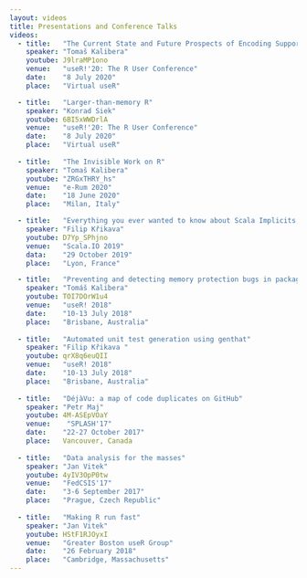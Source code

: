 ```yaml
---
layout: videos
title: Presentations and Conference Talks
videos:
  - title:   "The Current State and Future Prospects of Encoding Support in R"
    speaker: "Tomaš Kalibera"
    youtube: J9lraMP1ono
    venue:   "useR!'20: The R User Conference"
    date:    "8 July 2020"
    place:   "Virtual useR" 

  - title:   "Larger-than-memory R"
    speaker: "Konrad Siek"
    youtube: 6BI5xWWDrlA
    venue:   "useR!'20: The R User Conference"
    date:    "8 July 2020"
    place:   "Virtual useR" 
    
  - title:   "The Invisible Work on R"
    speaker: "Tomaš Kalibera"
    youtube: "ZRGxTHRY_hs"
    venue:   "e-Rum 2020"
    date:    "18 June 2020"
    place:   "Milan, Italy"  

  - title:   "Everything you ever wanted to know about Scala Implicits, but weren't sure how to ask"
    speaker: "Filip Křikava"
    youtube: D7Yp_SPhjno
    venue:   "Scala.IO 2019"
    data:    "29 October 2019"
    place:   "Lyon, France"

  - title:   "Preventing and detecting memory protection bugs in packages"
    speaker: "Tomáš Kalibera"
    youtube: TOI7DOrW1u4
    venue:   "useR! 2018"
    date:    "10-13 July 2018"
    place:   "Brisbane, Australia"
    
  - title:   "Automated unit test generation using genthat"
    speaker: "Filip Křikava "
    youtube: qrX8q6euQII
    venue:   "useR! 2018"
    date:    "10-13 July 2018"
    place:   "Brisbane, Australia"
    
  - title:   "DéjàVu: a map of code duplicates on GitHub"
    speaker: "Petr Maj"
    youtube: 4M-ASEpVOaY
    venue:    "SPLASH'17"
    date:    "22-27 October 2017"
    place:   Vancouver, Canada
    
  - title:   "Data analysis for the masses"
    speaker: "Jan Vitek"
    youtube: 4yIV3OpP0tw
    venue:   "FedCSIS'17"
    date:    "3-6 September 2017"
    place:   "Prague, Czech Republic"
    
  - title:   "Making R run fast"
    speaker: "Jan Vitek"
    youtube: HStF1RJOyxI
    venue:   "Greater Boston useR Group"
    date:    "26 February 2018"
    place:   "Cambridge, Massachusetts"
---
```

